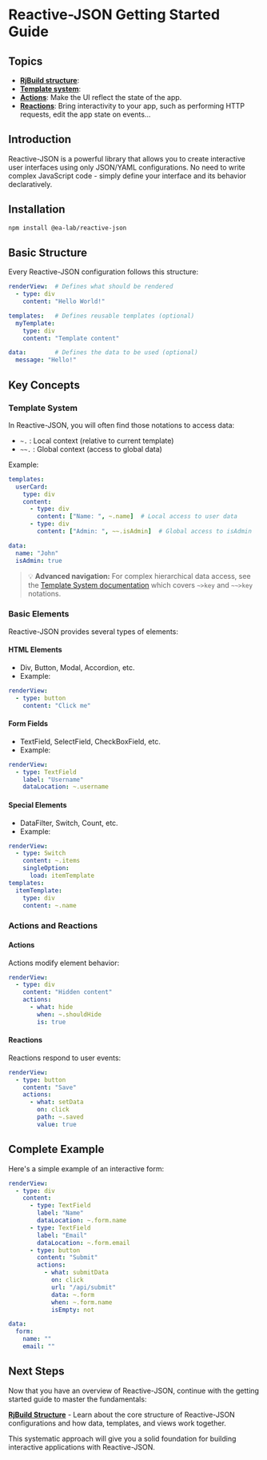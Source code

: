# Reactive-JSON Getting Started Guide



## Topics

- **[RjBuild structure](rjbuild-structure.md)**:
- **[Template system](template-contexts-data-binding.md)**:
- **[Actions](actions.md)**: Make the UI reflect the state of the app.
- **[Reactions](reactions.md)**: Bring interactivity to your app, such as performing HTTP requests, edit the app state on events…
















## Introduction

Reactive-JSON is a powerful library that allows you to create interactive user interfaces using only JSON/YAML configurations. No need to write complex JavaScript code - simply define your interface and its behavior declaratively.

## Installation

```bash
npm install @ea-lab/reactive-json
```

## Basic Structure

Every Reactive-JSON configuration follows this structure:

```yaml
renderView:  # Defines what should be rendered
  - type: div
    content: "Hello World!"

templates:   # Defines reusable templates (optional)
  myTemplate:
    type: div
    content: "Template content"

data:        # Defines the data to be used (optional)
  message: "Hello!"
```

## Key Concepts

### Template System

In Reactive-JSON, you will often find those notations to access data:

- `~.` : Local context (relative to current template)  
- `~~.` : Global context (access to global data)

Example:
```yaml
templates:
  userCard:
    type: div
    content:
      - type: div
        content: ["Name: ", ~.name]  # Local access to user data
      - type: div
        content: ["Admin: ", ~~.isAdmin]  # Global access to isAdmin

data:
  name: "John"
  isAdmin: true
```

> 💡 **Advanced navigation:** For complex hierarchical data access, see the [Template System documentation](/docs/getting-started/template-contexts-data-binding) which covers `~>key` and `~~>key` notations.

### Basic Elements

Reactive-JSON provides several types of elements:

#### HTML Elements
- Div, Button, Modal, Accordion, etc.
- Example:
```yaml
renderView:
  - type: button
    content: "Click me"
```

#### Form Fields
- TextField, SelectField, CheckBoxField, etc.
- Example:
```yaml
renderView:
  - type: TextField
    label: "Username"
    dataLocation: ~.username
```

#### Special Elements
- DataFilter, Switch, Count, etc.
- Example:
```yaml
renderView:
  - type: Switch
    content: ~.items
    singleOption:
      load: itemTemplate
templates:
  itemTemplate:
    type: div
    content: ~.name
```

### Actions and Reactions

#### Actions
Actions modify element behavior:
```yaml
renderView:
  - type: div
    content: "Hidden content"
    actions:
      - what: hide
        when: ~.shouldHide
        is: true
```

#### Reactions
Reactions respond to user events:
```yaml
renderView:
  - type: button
    content: "Save"
    actions:
      - what: setData
        on: click
        path: ~.saved
        value: true
```

## Complete Example

Here's a simple example of an interactive form:

```yaml
renderView:
  - type: div
    content:
      - type: TextField
        label: "Name"
        dataLocation: ~.form.name
      - type: TextField
        label: "Email"
        dataLocation: ~.form.email
      - type: button
        content: "Submit"
        actions:
          - what: submitData
            on: click
            url: "/api/submit"
            data: ~.form
            when: ~.form.name
            isEmpty: not

data:
  form:
    name: ""
    email: ""
```

## Next Steps

Now that you have an overview of Reactive-JSON, continue with the getting started guide to master the fundamentals:

**[RjBuild Structure](./rjbuild-structure)** - Learn about the core structure of Reactive-JSON configurations and how data, templates, and views work together.

This systematic approach will give you a solid foundation for building interactive applications with Reactive-JSON. 